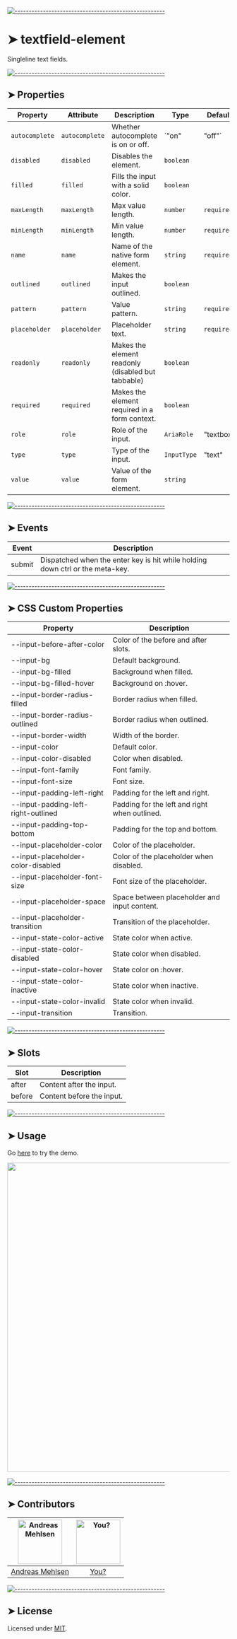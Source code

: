 
[![-----------------------------------------------------](https://raw.githubusercontent.com/andreasbm/readme/master/assets/lines/colored.png)](#textfield-element)

# ➤ textfield-element

Singleline text fields.

[![-----------------------------------------------------](https://raw.githubusercontent.com/andreasbm/readme/master/assets/lines/colored.png)](#properties)

## ➤ Properties

| Property       | Attribute      | Description                                      | Type           | Default    |
|----------------|----------------|--------------------------------------------------|----------------|------------|
| `autocomplete` | `autocomplete` | Whether autocomplete is on or off.               | `"on" | "off"` | `required` |
| `disabled`     | `disabled`     | Disables the element.                            | `boolean`      |            |
| `filled`       | `filled`       | Fills the input with a solid color.              | `boolean`      |            |
| `maxLength`    | `maxLength`    | Max value length.                                | `number`       | `required` |
| `minLength`    | `minLength`    | Min value length.                                | `number`       | `required` |
| `name`         | `name`         | Name of the native form element.                 | `string`       | `required` |
| `outlined`     | `outlined`     | Makes the input outlined.                        | `boolean`      |            |
| `pattern`      | `pattern`      | Value pattern.                                   | `string`       | `required` |
| `placeholder`  | `placeholder`  | Placeholder text.                                | `string`       | `required` |
| `readonly`     | `readonly`     | Makes the element readonly (disabled but tabbable) | `boolean`      |            |
| `required`     | `required`     | Makes the element required in a form context.    | `boolean`      |            |
| `role`         | `role`         | Role of the input.                               | `AriaRole`     | "textbox"  |
| `type`         | `type`         | Type of the input.                               | `InputType`    | "text"     |
| `value`        | `value`        | Value of the form element.                       | `string`       |            |


[![-----------------------------------------------------](https://raw.githubusercontent.com/andreasbm/readme/master/assets/lines/colored.png)](#events)

## ➤ Events

| Event  | Description                                      |
|--------|--------------------------------------------------|
| submit | Dispatched when the enter key is hit while holding down ctrl or the meta-key. |


[![-----------------------------------------------------](https://raw.githubusercontent.com/andreasbm/readme/master/assets/lines/colored.png)](#css-custom-properties)

## ➤ CSS Custom Properties

| Property                            | Description                                   |
|-------------------------------------|-----------------------------------------------|
| --input-before-after-color          | Color of the before and after slots.          |
| --input-bg                          | Default background.                           |
| --input-bg-filled                   | Background when filled.                       |
| --input-bg-filled-hover             | Background on :hover.                         |
| --input-border-radius-filled        | Border radius when filled.                    |
| --input-border-radius-outlined      | Border radius when outlined.                  |
| --input-border-width                | Width of the border.                          |
| --input-color                       | Default color.                                |
| --input-color-disabled              | Color when disabled.                          |
| --input-font-family                 | Font family.                                  |
| --input-font-size                   | Font size.                                    |
| --input-padding-left-right          | Padding for the left and right.               |
| --input-padding-left-right-outlined | Padding for the left and right when outlined. |
| --input-padding-top-bottom          | Padding for the top and bottom.               |
| --input-placeholder-color           | Color of the placeholder.                     |
| --input-placeholder-color-disabled  | Color of the placeholder when disabled.       |
| --input-placeholder-font-size       | Font size of the placeholder.                 |
| --input-placeholder-space           | Space between placeholder and input content.  |
| --input-placeholder-transition      | Transition of the placeholder.                |
| --input-state-color-active          | State color when active.                      |
| --input-state-color-disabled        | State color when disabled.                    |
| --input-state-color-hover           | State color on :hover.                        |
| --input-state-color-inactive        | State color when inactive.                    |
| --input-state-color-invalid         | State color when invalid.                     |
| --input-transition                  | Transition.                                   |


[![-----------------------------------------------------](https://raw.githubusercontent.com/andreasbm/readme/master/assets/lines/colored.png)](#slots)

## ➤ Slots

| Slot   | Description               |
|--------|---------------------------|
| after  | Content after the input.  |
| before | Content before the input. |



[![-----------------------------------------------------](https://raw.githubusercontent.com/andreasbm/readme/master/assets/lines/colored.png)](#usage)

## ➤ Usage

Go [here](https://weightless.dev/elements/textfield) to try the demo.

<a href="https://weightless.dev/elements/textfield" align="center">
  <img src="https://raw.githubusercontent.com/andreasbm/elements/master/screenshots/textfield-element.png?token=AF-iBfo3dTDYCa2E9l6FKRjQ5A6KLAGcks5chEsCwA%3D%3D" width="700" />
</a>


[![-----------------------------------------------------](https://raw.githubusercontent.com/andreasbm/readme/master/assets/lines/colored.png)](#contributors)

## ➤ Contributors
	
|[<img alt="Andreas Mehlsen" src="https://avatars1.githubusercontent.com/u/6267397?s=460&v=4" width="100">](https://twitter.com/andreasmehlsen) | [<img alt="You?" src="https://joeschmoe.io/api/v1/random" width="100">](https://github.com/andreasbm/weightless/blob/master/CONTRIBUTING.md)|
|:---: | :---:|
|[Andreas Mehlsen](https://twitter.com/andreasmehlsen) | [You?](https://github.com/andreasbm/weightless/blob/master/CONTRIBUTING.md)|

[![-----------------------------------------------------](https://raw.githubusercontent.com/andreasbm/readme/master/assets/lines/colored.png)](#license)

## ➤ License
	
Licensed under [MIT](https://opensource.org/licenses/MIT).